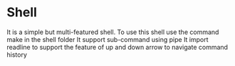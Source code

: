 # Shell
  It is a simple but multi-featured shell. To use this shell use the command make in the shell folder
  It support sub-command using pipe
  It import readline to support the feature of up and down arrow to navigate command history
  
  

